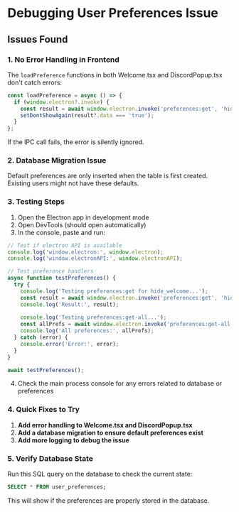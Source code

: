 # Debugging User Preferences Issue

## Issues Found

### 1. No Error Handling in Frontend
The `loadPreference` functions in both Welcome.tsx and DiscordPopup.tsx don't catch errors:

```typescript
const loadPreference = async () => {
  if (window.electron?.invoke) {
    const result = await window.electron.invoke('preferences:get', 'hide_welcome');
    setDontShowAgain(result?.data === 'true');
  }
};
```

If the IPC call fails, the error is silently ignored.

### 2. Database Migration Issue
Default preferences are only inserted when the table is first created. Existing users might not have these defaults.

### 3. Testing Steps

1. Open the Electron app in development mode
2. Open DevTools (should open automatically)
3. In the console, paste and run:

```javascript
// Test if electron API is available
console.log('window.electron:', window.electron);
console.log('window.electronAPI:', window.electronAPI);

// Test preference handlers
async function testPreferences() {
  try {
    console.log('Testing preferences:get for hide_welcome...');
    const result = await window.electron.invoke('preferences:get', 'hide_welcome');
    console.log('Result:', result);
    
    console.log('Testing preferences:get-all...');
    const allPrefs = await window.electron.invoke('preferences:get-all');
    console.log('All preferences:', allPrefs);
  } catch (error) {
    console.error('Error:', error);
  }
}

await testPreferences();
```

4. Check the main process console for any errors related to database or preferences

### 4. Quick Fixes to Try

1. **Add error handling to Welcome.tsx and DiscordPopup.tsx**
2. **Add a database migration to ensure default preferences exist**
3. **Add more logging to debug the issue**

### 5. Verify Database State

Run this SQL query on the database to check the current state:

```sql
SELECT * FROM user_preferences;
```

This will show if the preferences are properly stored in the database.